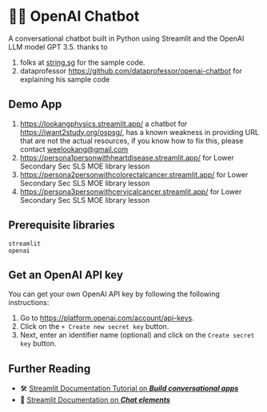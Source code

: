 # 🤖💬 OpenAI Chatbot

A conversational chatbot built in Python using Streamlit and the OpenAI LLM model GPT 3.5.
thanks to 
1. folks at [string.sg](https://string.beta.gov.sg/) for the sample code.
2. dataprofessor https://github.com/dataprofessor/openai-chatbot  for explaining his sample code

## Demo App

1. https://lookangphysics.streamlit.app/ a chatbot for https://iwant2study.org/ospsg/, has a known weakness in providing URL that are not the actual resources, if you know how to fix this, please contact weelookang@gmail.com
2. https://persona1personwithheartdisease.streamlit.app/ for Lower Secondary Sec SLS MOE library lesson
3. https://persona2personwithcolorectalcancer.streamlit.app/ for Lower Secondary Sec SLS MOE library lesson
4. https://persona3personwithcervicalcancer.streamlit.app/ for Lower Secondary Sec SLS MOE library lesson

## Prerequisite libraries

```
streamlit
openai
```

## Get an OpenAI API key

You can get your own OpenAI API key by following the following instructions:
1. Go to https://platform.openai.com/account/api-keys.
2. Click on the `+ Create new secret key` button.
3. Next, enter an identifier name (optional) and click on the `Create secret key` button.

## Further Reading

- 🛠️ [Streamlit Documentation Tutorial on _**Build conversational apps**_](https://docs.streamlit.io/knowledge-base/tutorials/build-conversational-apps)
- 📖 [Streamlit Documentation on _**Chat elements**_](https://docs.streamlit.io/library/api-reference/chat)
